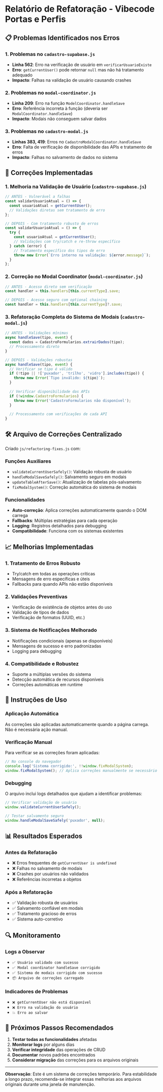 # Relatório de Refatoração - Vibecode Portas e Perfis

## 📋 Problemas Identificados nos Erros

### 1. Problemas no `cadastro-supabase.js`
- **Linha 562**: Erro na verificação de usuário em `verificarUsuarioExiste`
- **Erro**: `getCurrentUser()` pode retornar `null` mas não há tratamento adequado
- **Impacto**: Falhas na validação de usuário causando crashes

### 2. Problemas no `modal-coordinator.js` 
- **Linha 209**: Erro na função `ModelCoordinator.handleSave`
- **Erro**: Referência incorreta à função (deveria ser `ModalCoordinator.handleSave`)
- **Impacto**: Modais não conseguem salvar dados

### 3. Problemas no `cadastro-modal.js`
- **Linhas 383, 419**: Erros no `CadastroModalCoordinator.handleSave`
- **Erro**: Falta de verificação de disponibilidade das APIs e tratamento de erros
- **Impacto**: Falhas no salvamento de dados no sistema

## 🔧 Correções Implementadas

### 1. Melhoria na Validação de Usuário (`cadastro-supabase.js`)

```javascript
// ANTES - Vulnerável a falhas
const validarUsuarioAtual = () => {
  const usuarioAtual = getCurrentUser();
  // Validações diretas sem tratamento de erro
};

// DEPOIS - Com tratamento robusto de erros
const validarUsuarioAtual = () => {
  try {
    const usuarioAtual = getCurrentUser();
    // Validações com try/catch e re-throw específico
  } catch (error) {
    // Tratamento específico dos tipos de erro
    throw new Error(`Erro interno na validação: ${error.message}`);
  }
};
```

### 2. Correção no Modal Coordinator (`modal-coordinator.js`)

```javascript
// ANTES - Acesso direto sem verificação
const handler = this.handlers[this.currentType].save;

// DEPOIS - Acesso seguro com optional chaining
const handler = this.handlers[this.currentType]?.save;
```

### 3. Refatoração Completa do Sistema de Modais (`cadastro-modal.js`)

```javascript
// ANTES - Validações mínimas
async handleSave(tipo, event) {
  const dados = CadastroFormularios.extrairDados(tipo);
  // Processamento direto
}

// DEPOIS - Validações robustas
async handleSave(tipo, event) {
  // Verificar se tipo é válido
  if (!tipo || !['puxador', 'trilho', 'vidro'].includes(tipo)) {
    throw new Error(`Tipo inválido: ${tipo}`);
  }
  
  // Verificar disponibilidade das APIs
  if (!window.CadastroFormularios) {
    throw new Error('CadastroFormularios não disponível');
  }
  
  // Processamento com verificações de cada API
}
```

## 🛠️ Arquivo de Correções Centralizado

Criado `js/refactoring-fixes.js` com:

### Funções Auxiliares
- `validateCurrentUserSafely()`: Validação robusta de usuário
- `handleModalSaveSafely()`: Salvamento seguro em modais
- `updateTableAfterSave()`: Atualização de tabelas pós-salvamento
- `fixModalSystem()`: Correção automática do sistema de modais

### Funcionalidades
- **Auto-correção**: Aplica correções automaticamente quando o DOM carrega
- **Fallbacks**: Múltiplas estratégias para cada operação
- **Logging**: Registros detalhados para debugging
- **Compatibilidade**: Funciona com os sistemas existentes

## 📈 Melhorias Implementadas

### 1. Tratamento de Erros Robusto
- Try/catch em todas as operações críticas
- Mensagens de erro específicas e úteis
- Fallbacks para quando APIs não estão disponíveis

### 2. Validações Preventivas
- Verificação de existência de objetos antes do uso
- Validação de tipos de dados
- Verificação de formatos (UUID, etc.)

### 3. Sistema de Notificações Melhorado
- Notificações condicionais (apenas se disponíveis)
- Mensagens de sucesso e erro padronizadas
- Logging para debugging

### 4. Compatibilidade e Robustez
- Suporte a múltiplas versões do sistema
- Detecção automática de recursos disponíveis
- Correções automáticas em runtime

## 🚀 Instruções de Uso

### Aplicação Automática
As correções são aplicadas automaticamente quando a página carrega. Não é necessária ação manual.

### Verificação Manual
Para verificar se as correções foram aplicadas:

```javascript
// No console do navegador
console.log('Sistema corrigido:', !!window.fixModalSystem);
window.fixModalSystem(); // Aplica correções manualmente se necessário
```

### Debugging
O arquivo inclui logs detalhados que ajudam a identificar problemas:

```javascript
// Verificar validação de usuário
window.validateCurrentUserSafely();

// Testar salvamento seguro
window.handleModalSaveSafely('puxador', null);
```

## 📊 Resultados Esperados

### Antes da Refatoração
- ❌ Erros frequentes de `getCurrentUser is undefined`
- ❌ Falhas no salvamento de modais
- ❌ Crashes por usuários não validados
- ❌ Referências incorretas a objetos

### Após a Refatoração
- ✅ Validação robusta de usuários
- ✅ Salvamento confiável em modais
- ✅ Tratamento gracioso de erros
- ✅ Sistema auto-corretivo

## 🔍 Monitoramento

### Logs a Observar
- `✅ Usuário validado com sucesso`
- `✅ Modal coordinator handleSave corrigido`
- `✅ Sistema de modais corrigido com sucesso`
- `📦 Arquivo de correções carregado`

### Indicadores de Problemas
- `❌ getCurrentUser não está disponível`
- `❌ Erro na validação do usuário`
- `💥 Erro ao salvar`

## 📝 Próximos Passos Recomendados

1. **Testar todas as funcionalidades** afetadas
2. **Monitorar logs** por alguns dias
3. **Verificar integridade** das operações de CRUD
4. **Documentar** novos padrões encontrados
5. **Considerar migração** das correções para os arquivos originais

---

**Observação**: Este é um sistema de correções temporário. Para estabilidade a longo prazo, recomenda-se integrar essas melhorias aos arquivos originais durante uma janela de manutenção. 
